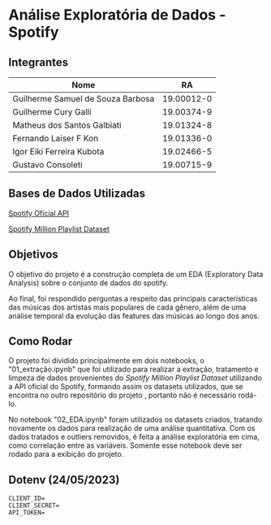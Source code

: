 # Análise Exploratória de Dados - Spotify

## Integrantes

| Nome | RA |
|------|-----------|
| Guilherme Samuel de Souza Barbosa | 19.00012-0 |
| Guilherme Cury Galli | 19.00374-9 |
| Matheus dos Santos Galbiati | 19.01324-8 |
| Fernando Laiser F Kon | 19.01336-0 |
| Igor Eiki Ferreira Kubota | 19.02466-5 |
| Gustavo Consoleti | 19.00715-9 |


## Bases de Dados Utilizadas

[Spotify Oficial API](https://developer.spotify.com/documentation/web-api/)

[Spotify Million Playlist Dataset](https://www.aicrowd.com/challenges/spotify-million-playlist-dataset-challenge/dataset_files)


## Objetivos

O objetivo do projeto é a construção completa de um EDA (Exploratory Data Analysis) sobre o conjunto de dados do spotify.

Ao final, foi respondido perguntas a respeito das principais características das músicas dos artistas mais populares de cada gênero, além de uma análise temporal da evolução das features das músicas ao longo dos anos.


## Como Rodar

O projeto foi dividido principalmente em dois notebooks, o "01_extração.ipynb" que foi utilizado para realizar a extração, tratamento  e limpeza de dados provenientes do _Spotify Million Playlist Dataset_ utilizando a API oficial do Spotify, formando assim os datasets utilizados, que se encontra no outro repositório do projeto , portanto não é necessário rodá-lo.

No notebook "02_EDA.ipynb" foram utilizados os datasets criados, tratando novamente os dados para realização de uma análise quantitativa. Com os dados tratados e outliers removidos, é feita a análise exploratória em cima, como correlação entre as variáveis. Somente esse notebook deve ser rodado para a exibição do projeto.


## Dotenv (24/05/2023)
```
CLIENT_ID=
CLIENT_SECRET=
API_TOKEN=
```
